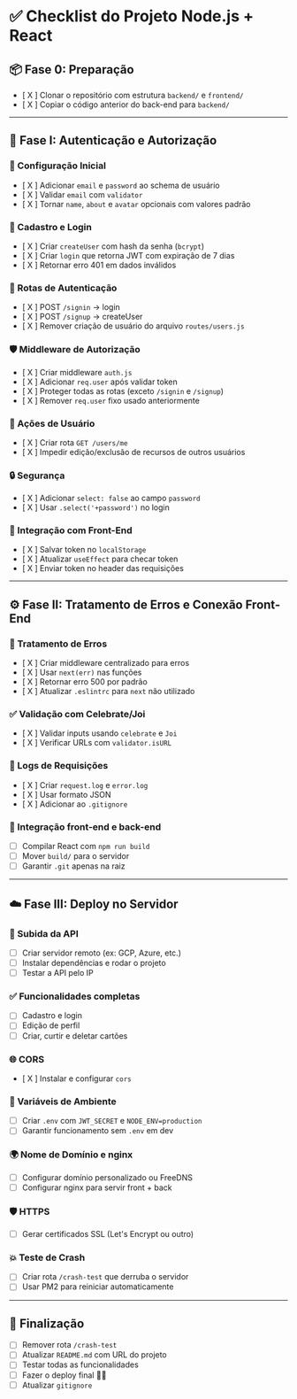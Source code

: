 # ✅ Checklist do Projeto Node.js + React

## 📦 Fase 0: Preparação

- [ X ] Clonar o repositório com estrutura `backend/` e `frontend/`
- [ X ] Copiar o código anterior do back-end para `backend/`

---

## 🧩 Fase I: Autenticação e Autorização

### 🧱 Configuração Inicial

- [ X ] Adicionar `email` e `password` ao schema de usuário
- [ X ] Validar `email` com `validator`
- [ X ] Tornar `name`, `about` e `avatar` opcionais com valores padrão

### 🔐 Cadastro e Login

- [ X ] Criar `createUser` com hash da senha (`bcrypt`)
- [ X ] Criar `login` que retorna JWT com expiração de 7 dias
- [ X ] Retornar erro 401 em dados inválidos

### 📡 Rotas de Autenticação

- [ X ] POST `/signin` → login
- [ X ] POST `/signup` → createUser
- [ X ] Remover criação de usuário do arquivo `routes/users.js`

### 🛡️ Middleware de Autorização

- [ X ] Criar middleware `auth.js`
- [ X ] Adicionar `req.user` após validar token
- [ X ] Proteger todas as rotas (exceto `/signin` e `/signup`)
- [ X ] Remover `req.user` fixo usado anteriormente

### 👤 Ações de Usuário

- [ X ] Criar rota `GET /users/me`
- [ X ] Impedir edição/exclusão de recursos de outros usuários

### 🔒 Segurança

- [ X ] Adicionar `select: false` ao campo `password`
- [ X ] Usar `.select('+password')` no login

### 🔄 Integração com Front-End

- [ X ] Salvar token no `localStorage`
- [ X ] Atualizar `useEffect` para checar token
- [ X ] Enviar token no header das requisições

---

## ⚙️ Fase II: Tratamento de Erros e Conexão Front-End

### 🚨 Tratamento de Erros

- [ X ] Criar middleware centralizado para erros
- [ X ] Usar `next(err)` nas funções
- [ X ] Retornar erro 500 por padrão
- [ X ] Atualizar `.eslintrc` para `next` não utilizado

### ✅ Validação com Celebrate/Joi

- [ X ] Validar inputs usando `celebrate` e `Joi`
- [ X ] Verificar URLs com `validator.isURL`

### 📄 Logs de Requisições

- [ X ] Criar `request.log` e `error.log`
- [ X ] Usar formato JSON
- [ X ] Adicionar ao `.gitignore`

### 🧩 Integração front-end e back-end

- [ ] Compilar React com `npm run build`
- [ ] Mover `build/` para o servidor
- [ ] Garantir `.git` apenas na raiz

---

## ☁️ Fase III: Deploy no Servidor

### 🚀 Subida da API

- [ ] Criar servidor remoto (ex: GCP, Azure, etc.)
- [ ] Instalar dependências e rodar o projeto
- [ ] Testar a API pelo IP

### ✅ Funcionalidades completas

- [ ] Cadastro e login
- [ ] Edição de perfil
- [ ] Criar, curtir e deletar cartões

### 🌐 CORS

- [ X ] Instalar e configurar `cors`

### 🔐 Variáveis de Ambiente

- [ ] Criar `.env` com `JWT_SECRET` e `NODE_ENV=production`
- [ ] Garantir funcionamento sem `.env` em dev

### 🌍 Nome de Domínio e nginx

- [ ] Configurar domínio personalizado ou FreeDNS
- [ ] Configurar nginx para servir front + back

### 🛡️ HTTPS

- [ ] Gerar certificados SSL (Let's Encrypt ou outro)

### 💥 Teste de Crash

- [ ] Criar rota `/crash-test` que derruba o servidor
- [ ] Usar PM2 para reiniciar automaticamente

---

## 📌 Finalização

- [ ] Remover rota `/crash-test`
- [ ] Atualizar `README.md` com URL do projeto
- [ ] Testar todas as funcionalidades
- [ ] Fazer o deploy final 🚀🎉
- [ ] Atualizar `gitignore`
